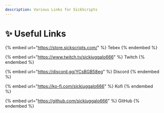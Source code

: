 ```yaml
---
description: Various Links for SickScripts
---
```


# ✨ Useful Links

{% embed url="https://store.sickscripts.com/" %}
Tebex
{% endembed %}

{% embed url="https://www.twitch.tv/sickjuggalo666" %}
Twitch
{% endembed %}

{% embed url="https://discord.gg/YCsBGB58eg" %}
Discord
{% endembed %}

{% embed url="https://ko-fi.com/sickjuggalo666" %}
Kofi
{% endembed %}

{% embed url="https://github.com/sickjuggalo666" %}
GitHub
{% endembed %}
